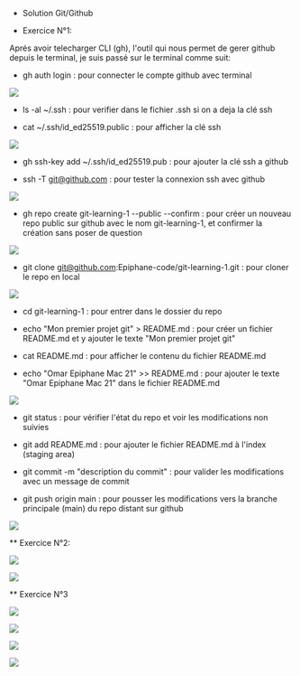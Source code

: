 * Solution Git/Github


* Exercice N°1:

Aprés avoir telecharger CLI (gh), l'outil qui nous permet de gerer github depuis le terminal, je suis passé sur le terminal comme suit:


* gh auth login : pour connecter le compte github avec terminal


![](./assets/1_1.png)

* ls -al ~/.ssh : pour verifier dans le fichier .ssh si on a deja la clé ssh


* cat ~/.ssh/id_ed25519.public : pour afficher la clé ssh

![](./assets/1_2.png)

* gh ssh-key add ~/.ssh/id_ed25519.pub : pour ajouter la clé ssh a github

* ssh -T git@github.com : pour tester la connexion ssh avec github

![](./assets/1_3.png)

* gh repo create git-learning-1 --public --confirm : pour créer un nouveau repo public sur github avec le nom git-learning-1, et confirmer la création sans poser de question

![](./assets/1_4.png)

* git clone git@github.com:Epiphane-code/git-learning-1.git : pour cloner le repo en local


![](./assets/1_5.png)

* cd git-learning-1 : pour entrer dans le dossier du repo

* echo "Mon premier projet git" > README.md : pour créer un fichier README.md et y ajouter le texte "Mon premier projet git"

* cat README.md : pour afficher le contenu du fichier README.md

* echo "Omar Epiphane Mac 21" >> README.md : pour ajouter le texte "Omar Epiphane Mac 21" dans le fichier README.md

![](./assets/1_6.png)

* git status : pour vérifier l'état du repo et voir les modifications non suivies

* git add README.md : pour ajouter le fichier README.md à l'index (staging area)

* git commit -m "description du commit" : pour valider les modifications avec un message de commit

* git push origin main : pour pousser les modifications vers la branche principale (main) du repo distant sur github

![](./assets/1_7.png)



** Exercice N°2:

![](./assets/2_1.png)

![](./assets/2_2.png)



** Exercice N°3

![](./assets/3_1.png)

![](./assets/3_2.png)

![](./assets/3_3.png)

![](./assets/3_4.png)


